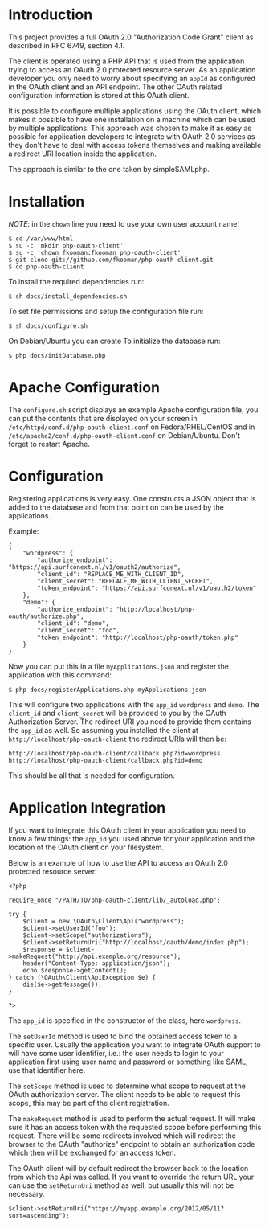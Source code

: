 # Introduction
This project provides a full OAuth 2.0 "Authorization Code Grant" client as 
described in RFC 6749, section 4.1.

The client is operated using a PHP API that is used from the application trying
to access an OAuth 2.0 protected resource server. As an application developer
you only need to worry about specifying an `appId` as configured in the OAuth
client and an API endpoint. The other OAuth related configuration information
is stored at this OAuth client.

It is possible to configure multiple applications using the OAuth client, which 
makes it possible to have one installation on a machine which can be used by
multiple applications. This approach was chosen to make it as easy as possible
for application developers to integrate with OAuth 2.0 services as they don't 
have to deal with access tokens themselves and making available a redirect
URI location inside the application.

The approach is similar to the one taken by simpleSAMLphp.

# Installation
*NOTE*: in the `chown` line you need to use your own user account name!

    $ cd /var/www/html
    $ su -c 'mkdir php-oauth-client'
    $ su -c 'chown fkooman:fkooman php-oauth-client'
    $ git clone git://github.com/fkooman/php-oauth-client.git
    $ cd php-oauth-client

To install the required dependencies run:

    $ sh docs/install_dependencies.sh

To set file permissions and setup the configuration file run:

    $ sh docs/configure.sh

On Debian/Ubuntu you can create 
To initialize the database run:

    $ php docs/initDatabase.php

# Apache Configuration
The `configure.sh` script displays an example Apache configuration file, you 
can put the contents that are displayed on your screen in 
`/etc/httpd/conf.d/php-oauth-client.conf` on Fedora/RHEL/CentOS and in 
`/etc/apache2/conf.d/php-oauth-client.conf` on Debian/Ubuntu. Don't forget to
restart Apache.

# Configuration
Registering applications is very easy. One constructs a JSON object that is 
added to the database and from that point on can be used by the applications.

Example:

    {
        "wordpress": {
            "authorize_endpoint": "https://api.surfconext.nl/v1/oauth2/authorize", 
            "client_id": "REPLACE_ME_WITH_CLIENT_ID", 
            "client_secret": "REPLACE_ME_WITH_CLIENT_SECRET", 
            "token_endpoint": "https://api.surfconext.nl/v1/oauth2/token"
        }, 
        "demo": {
            "authorize_endpoint": "http://localhost/php-oauth/authorize.php", 
            "client_id": "demo", 
            "client_secret": "foo", 
            "token_endpoint": "http://localhost/php-oauth/token.php"
        }
    }

Now you can put this in a file `myApplications.json` and register the application 
with this command:

    $ php docs/registerApplications.php myApplications.json

This will configure two applications with the `app_id` `wordpress` and `demo`.
The `client_id` and `client_secret` will be provided to you by the OAuth 
Authorization Server. The redirect URI you need to provide them contains the
`app_id` as well. So assuming you installed the client at 
`http://localhost/php-oauth-client` the redirect URIs will then be:

    http://localhost/php-oauth-client/callback.php?id=wordpress
    http://localhost/php-oauth-client/callback.php?id=demo

This should be all that is needed for configuration.

# Application Integration
If you want to integrate this OAuth client in your application you need to know
a few things: the `app_id` you used above for your application and the 
location of the OAuth client on your filesystem.

Below is an example of how to use the API to access an OAuth 2.0 protected 
resource server:


    <?php

    require_once "/PATH/TO/php-oauth-client/lib/_autoload.php";

    try { 
        $client = new \OAuth\Client\Api("wordpress");
        $client->setUserId("foo");
        $client->setScope("authorizations");
        $client->setReturnUri("http://localhost/oauth/demo/index.php");
        $response = $client->makeRequest("http://api.example.org/resource");
        header("Content-Type: application/json");
        echo $response->getContent();
    } catch (\OAuth\Client\ApiException $e) {
        die($e->getMessage());
    }

    ?>

The `app_id` is specified in the constructor of the class, here `wordpress`. 

The `setUserId` method is used to bind the obtained access token to a specific 
user. Usually the application you want to integrate OAuth support to will have 
some user identifier, i.e.: the user needs to login to your application first 
using user name and password or something like SAML, use that identifier here.

The `setScope` method is used to determine what scope to request at the OAuth
authorization server. The client needs to be able to request this scope, this
may be part of the client registration.

The `makeRequest` method is used to perform the actual request. It will make
sure it has an access token with the requested scope before performing this
request. There will be some redirects involved which will redirect the browser 
to the OAuth "authorize" endpoint to obtain an authorization code which then
will be exchanged for an access token.

The OAuth client will by default redirect the browser back to the location from 
which the Api was called. If you want to override the return URL your can use 
the `setReturnUri` method as well, but usually this will not be necessary.

    $client->setReturnUri("https://myapp.example.org/2012/05/11?sort=ascending");
